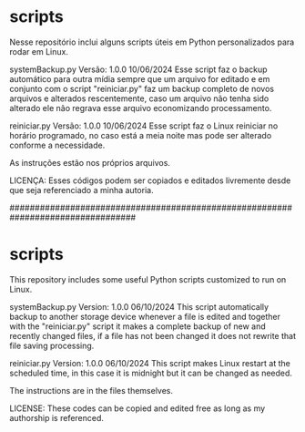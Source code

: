 # scripts
Nesse repositório inclui alguns scripts úteis em Python personalizados para rodar em Linux.

systemBackup.py
Versão: 1.0.0 10/06/2024
Esse script faz o backup automático para outra mídia sempre que um arquivo for editado e em conjunto com o script "reiniciar.py" faz um backup completo de novos arquivos e alterados rescentemente, caso um arquivo não tenha sido alterado ele não regrava esse arquivo economizando processamento.

reiniciar.py
Versão: 1.0.0 10/06/2024
Esse script faz o Linux reiniciar no horário programado, no caso está a meia noite mas pode ser alterado conforme a necessidade.

As instruções estão nos próprios arquivos.


LICENÇA:
Esses códigos podem ser copiados e editados livremente desde que seja referenciado a minha autoria.

#################################################################################
# scripts
This repository includes some useful Python scripts customized to run on Linux.

systemBackup.py
Version: 1.0.0 06/10/2024
This script automatically backup to another storage device whenever a file is edited and together with the "reiniciar.py" script it makes a complete backup of new and recently changed files, if a file has not been changed it does not rewrite that file saving processing.

reiniciar.py
Version: 1.0.0 06/10/2024
This script makes Linux restart at the scheduled time, in this case it is midnight but it can be changed as needed.

The instructions are in the files themselves.


LICENSE:
These codes can be copied and edited free as long as my authorship is referenced.
